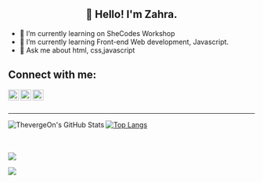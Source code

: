 <h2 align="center">👋 Hello! I'm Zahra.</h2>

- 🔭 I’m currently learning on SheCodes Workshop
- 🌱  I’m currently learning Front-end Web development, Javascript.
- 💬 Ask me about html, css,javascript

## Connect with me:

[<img align="left" alt="codeSTACKr | Twitter" width="22px" src="https://cdn.jsdelivr.net/npm/simple-icons@v3/icons/twitter.svg" />][twitter]
[<img align="left" alt="codeSTACKr | LinkedIn" width="22px" src="https://cdn.jsdelivr.net/npm/simple-icons@v3/icons/linkedin.svg" />][linkedin]
[<img align="left" alt="codeSTACKr | Instagram" width="22px" src="https://cdn.jsdelivr.net/npm/simple-icons@v3/icons/instagram.svg" />][instagram]

<br />
<br />

---

<img align="left" alt="ThevergeOn's GitHub Stats" src="https://github-readme-stats.vercel.app/api?username=ThevergeOn&show_icons=true&hide_border=truet&theme=dracula&count_private=true"/>

[![Top Langs](https://github-readme-stats.vercel.app/api/top-langs/?username=ThevergeOn&theme=dracula)](https://github.com/ThevergeOn/github-readme-stats)
<br/>
<br/>
<br/>

![](https://komarev.com/ghpvc/?username=ThevergeOn)

[linkedin]: https://www.linkedin.com/in/zahra-barghamadi
[twitter]: https://twitter.com/ThevergeOn
[instagram]: https://www.instagram.com/zahrabarqamadi/
![](https://hit.yhype.me/github/profile?user_id=78968279)
